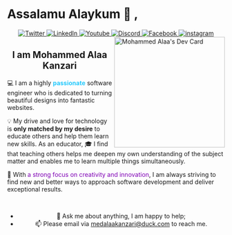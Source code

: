 # Assalamu Alaykum 👋 ,

<div align=center>
<a href="https://twitter.com/MedAlaaKanzari">
    <img
      src="https://img.shields.io/twitter/follow/MedAlaaKanzari?label=Twitter&logo=twitter&style=flat-square&color=1da1f2&logoColor=ffffff"
      alt="Twitter"
    />
  </a>
  <a href="https://www.linkedin.com/in/medalaakanzari">
    <img
      src="https://img.shields.io/static/v1?logo=linkedin&style=flat-square&color=0072b1&label=LinkedIn&message=%E2%98%86"
      alt="LinkedIn"
    />
  </a>
<a href="https://www.youtube.com/@medalaakanzari">
    <img
     src="https://img.shields.io/static/v1?logo=youtube&style=flat-square&color=0072b1&label=Youtube&message=%E2%98%86"
      alt="Youtube"
    />
  </a>
  <a href="https://discord.gg/bDEqfX79ZD">
    <img
      src="https://img.shields.io/static/v1?logo=discord&style=flat-square&color=0072b1&label=Discord&message=%E2%98%86"
      alt="Discord"
    />
  </a>
  <a href="https://www.facebook.com/medalaakanzari">
    <img
      src="https://img.shields.io/static/v1?logo=facebook&style=flat-square&color=0072b1&label=Facebook&message=%E2%98%86"
      alt="Facebook"
    />
  </a>
  <a href="https://www.instagram.com/mohammedalaakanzari/i">
    <img
      src="https://img.shields.io/static/v1?logo=instagram&style=flat-square&color=0072b1&label=Instagram&message=%E2%98%86"
      alt="instagram"
    />
  </a>

<div align="left" >

  <a href="https://app.daily.dev/med_Alaa">
  <img src="https://api.daily.dev/devcards/493062ee47bc457b8f03b99b8cd5b122.png?r=vbl"
  width="256"
  style="margin-left:5px"
      align="right" alt="Mohammed Alaa's Dev Card"/>
  </a>
</div>

## I am Mohammed Alaa Kanzari

<div align=left >
💻 I am a highly <b style="color:#26c9fc">passionate</b> software engineer who is dedicated to turning beautiful designs into fantastic websites.

💡 My drive and love for technology is <b>only matched by my desire</b> to educate others and help them learn new skills. As an educator, 🎓 I find that teaching others helps me deepen my own understanding of the subject matter and enables me to learn multiple things simultaneously.

🚀 With <span style='color:#7f00b5'>a strong focus on creativity and innovation</span>, I am always striving to find new and better ways to approach software development and deliver exceptional results.

</div>
<br />

- 💬 Ask me about anything, I am happy to help;
- 📫 Please email via medalaakanzari@duck.com to reach me.
